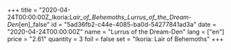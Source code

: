 +++
title = "2020-04-24T00:00:00Z_Ikoria:_Lair_of_Behemoths_Lurrus_of_the_Dream-Den_[en]_false"
id = "5ad36fb2-c44e-4085-ba0d-54277841ad3a"
date = "2020-04-24T00:00:00Z"
name = "Lurrus of the Dream-Den"
lang = ["en"]
price = "2.61"
quantity = 3
foil = false
set = "Ikoria: Lair of Behemoths"
+++
